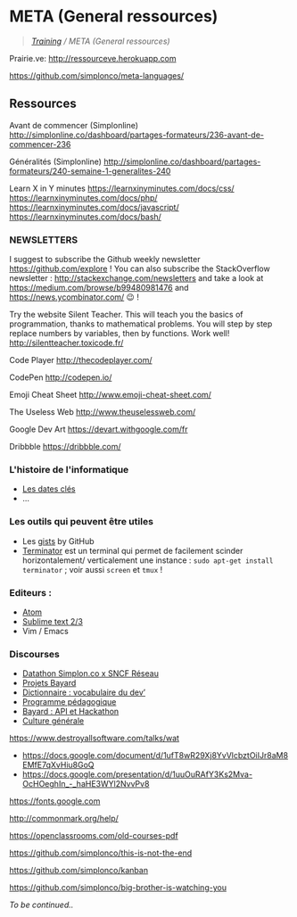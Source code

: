 # META (General ressources)

>_[Training](https://gitlab.com/simplon-co/training) / META (General ressources)_

Prairie.ve: http://ressourceve.herokuapp.com

https://github.com/simplonco/meta-languages/

## Ressources

Avant de commencer (Simplonline)
http://simplonline.co/dashboard/partages-formateurs/236-avant-de-commencer-236

Généralités (Simplonline)
http://simplonline.co/dashboard/partages-formateurs/240-semaine-1-generalites-240

Learn X in Y minutes
https://learnxinyminutes.com/docs/css/
https://learnxinyminutes.com/docs/php/
https://learnxinyminutes.com/docs/javascript/
https://learnxinyminutes.com/docs/bash/

### NEWSLETTERS

I suggest to subscribe the Github weekly newsletter https://github.com/explore ! You can also subscribe the StackOverflow newsletter : http://stackexchange.com/newsletters and take a look at https://medium.com/browse/b99480981476 and https://news.ycombinator.com/ :wink: !

Try the website Silent Teacher. This will teach you the basics of programmation, thanks to mathematical problems. You will step by step replace numbers by variables, then by functions. Work well!
http://silentteacher.toxicode.fr/

Code Player
http://thecodeplayer.com/

CodePen
http://codepen.io/

Emoji Cheat Sheet
http://www.emoji-cheat-sheet.com/

The Useless Web
http://www.theuselessweb.com/

Google Dev Art
https://devart.withgoogle.com/fr

Dribbble
https://dribbble.com/

### L'histoire de l'informatique

* [Les dates clés](http://www.linternaute.com/histoire/categorie/98/a/1/1/histoire_de_l_informatique.shtml)
* ...

### Les outils qui peuvent être utiles

* Les [gists](http://gist.github.com) by GitHub
* [Terminator](https://doc.ubuntu-fr.org/terminator) est un terminal qui permet de facilement scinder horizontalement/ verticalement une instance : 
`sudo apt-get install terminator` ; voir aussi `screen` et `tmux` !

### Editeurs : 
* [Atom](http://atom.io)
* [Sublime text 2/3](http://sublimetext.com)
* Vim / Emacs

### Discourses

* [Datathon Simplon.co x SNCF Réseau](http://discourse.simplon.co/t/datathon-simplon-co-x-sncf-reseau/124)
* [Projets Bayard](http://discourse.simplon.co/t/projets-bayard/89)
* [Dictionnaire : vocabulaire du dev’](http://discourse.simplon.co/t/dictionnaire-vocabulaire-du-dev/57)
* [Programme pédagogique](http://discourse.simplon.co/t/programme-pedagogique/52)
* [Bayard : API et Hackathon](http://discourse.simplon.co/t/bayard-api-et-hackathon/107)
* [Culture générale](http://discourse.simplon.co/t/culture-generale/108)

https://www.destroyallsoftware.com/talks/wat

* https://docs.google.com/document/d/1ufT8wR29Xj8YvVlcbztOiIJr8aM8EMfE7qXvHiu8GoQ
* https://docs.google.com/presentation/d/1uuOuRAfY3Ks2Mva-OcHOeghIn_-_haHE3WYl2NvvPv8

https://fonts.google.com

http://commonmark.org/help/

https://openclassrooms.com/old-courses-pdf

https://github.com/simplonco/this-is-not-the-end

https://github.com/simplonco/kanban

https://github.com/simplonco/big-brother-is-watching-you

_To be continued.._
